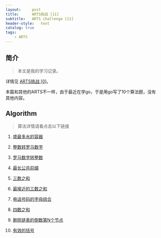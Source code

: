 ```yaml
---
layout:     post
title:      ARTS挑战 [11]
subtitle:   ARTS challenge [11]
header-style:   text
catalog: true
tags:
    - ARTS
---
```


## 简介
> 本文是我的学习记录。

详情见 [ARTS挑战 [0]](https://andongshen.com/2019/03/31/ARTS-0/)。

本篇和其他的ARTS不一样，由于最近在学go，于是用go写了10个算法题，没有其他内容。

## Algorithm

> 算法详情请看点击以下链接

1. [盛最多水的容器](https://github.com/AnthonySAD/leedcode/tree/master/Arithmetic/0011.ContainerWithMostWater)

2. [整数转罗马数字](https://github.com/AnthonySAD/leedcode/tree/master/Arithmetic/0012.IntegerToRoman)

3. [罗马数字转整数](https://github.com/AnthonySAD/leedcode/tree/master/Arithmetic/0013.RomanToInteger)

4. [最长公共前缀](https://github.com/AnthonySAD/leedcode/tree/master/Arithmetic/0014.LongestCommonPrefix)

5. [三数之和](https://github.com/AnthonySAD/leedcode/tree/master/Arithmetic/0015.3Sum)

6. [最接近的三数之和](https://github.com/AnthonySAD/leedcode/tree/master/Arithmetic/0016.3SumClosest)

7. [电话号码的字母组合](https://github.com/AnthonySAD/leedcode/tree/master/Arithmetic/0017.LetterCombinationsPhoneNumber)

8. [四数之和](https://github.com/AnthonySAD/leedcode/tree/master/Arithmetic/0018.4Sum)

9. [删除链表的倒数第N个节点](https://github.com/AnthonySAD/leedcode/tree/master/Arithmetic/0019.RemoveNthNodeFromEndOfList)

10. [有效的括号](https://github.com/AnthonySAD/leedcode/tree/master/Arithmetic/0020.ValidParentheses)